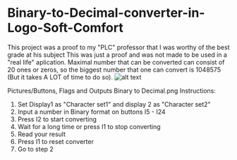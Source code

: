 # Binary-to-Decimal-converter-in-Logo-Soft-Comfort

This project was a proof to my "PLC" professor that I was worthy of the best grade at his subject
This was just a proof and was not made to be used in a "real life" aplication. 
Maximal number that can be converted can consist of 20 ones or zeros, so the biggest number that one can convert is 1048575 (But it takes A LOT of time to do so).
![alt text](https://github.com/Crizb/Binary-to-Decimal-converter-in-Logo-Soft-Comfort/blob/Pictures/Buttons,%Flags%and%Outputs%Binary%to%Decimal.jpg?raw=true)

Pictures/Buttons, Flags and Outputs Binary to Decimal.png
Instructions:
1. Set Display1 as "Character set1" and display 2 as "Character set2"
2. Input a number in Binary format on buttons I5 - I24
3. Press I2 to start converting
4. Wait for a long time or press I1 to stop converting
5. Read your result
6. Press I1 to reset converter
7. Go to step 2



